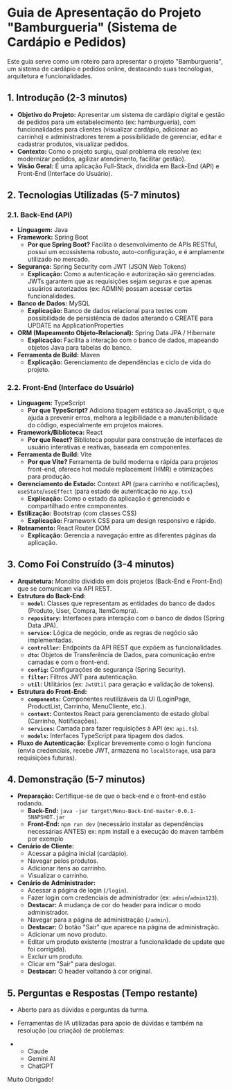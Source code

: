 # Guia de Apresentação do Projeto "Bamburgueria" (Sistema de Cardápio e Pedidos)

Este guia serve como um roteiro para apresentar o projeto "Bamburgueria", um sistema de cardápio e pedidos online, destacando suas tecnologias, arquitetura e funcionalidades.

## 1. Introdução (2-3 minutos)

- **Objetivo do Projeto:** Apresentar um sistema de cardápio digital e gestão de pedidos para um estabelecimento (ex: hamburgueria), com funcionalidades para clientes (visualizar cardápio, adicionar ao carrinho) e administradores terem a possibilidade de gerenciar,  editar e cadastrar produtos, visualizar pedidos.
- **Contexto:** Como o projeto surgiu, qual problema ele resolve (ex: modernizar pedidos, agilizar atendimento, facilitar gestão).
- **Visão Geral:** É uma aplicação Full-Stack, dividida em Back-End (API) e Front-End (Interface do Usuário).

## 2. Tecnologias Utilizadas (5-7 minutos)

### 2.1. Back-End (API)
- **Linguagem:** Java
- **Framework:** Spring Boot
  - **Por que Spring Boot?** Facilita o desenvolvimento de APIs RESTful, possui um ecossistema robusto, auto-configuração, e é amplamente utilizado no mercado.
- **Segurança:** Spring Security com JWT (JSON Web Tokens)
  - **Explicação:** Como a autenticação e autorização são gerenciadas. JWTs garantem que as requisições sejam seguras e que apenas usuários autorizados (ex: ADMIN) possam acessar certas funcionalidades.
- **Banco de Dados:** MySQL
  - **Explicação:** Banco de dados relacional para testes com possibilidade de persistência de dados alterando o CREATE para UPDATE na ApplicationProperties
- **ORM (Mapeamento Objeto-Relacional):** Spring Data JPA / Hibernate
  - **Explicação:** Facilita a interação com o banco de dados, mapeando objetos Java para tabelas do banco.
- **Ferramenta de Build:** Maven
  - **Explicação:** Gerenciamento de dependências e ciclo de vida do projeto.

### 2.2. Front-End (Interface do Usuário)
- **Linguagem:** TypeScript
  - **Por que TypeScript?** Adiciona tipagem estática ao JavaScript, o que ajuda a prevenir erros, melhora a legibilidade e a manutenibilidade do código, especialmente em projetos maiores.
- **Framework/Biblioteca:** React
  - **Por que React?** Biblioteca popular para construção de interfaces de usuário interativas e reativas, baseada em componentes.
- **Ferramenta de Build:** Vite
  - **Por que Vite?** Ferramenta de build moderna e rápida para projetos front-end, oferece hot module replacement (HMR) e otimizações para produção.
- **Gerenciamento de Estado:** Context API (para carrinho e notificações), `useState`/`useEffect` (para estado de autenticação no `App.tsx`)
  - **Explicação:** Como o estado da aplicação é gerenciado e compartilhado entre componentes.
- **Estilização:** Bootstrap (com classes CSS)
  - **Explicação:** Framework CSS para um design responsivo e rápido.
- **Roteamento:** React Router DOM
  - **Explicação:** Gerencia a navegação entre as diferentes páginas da aplicação.

## 3. Como Foi Construído (3-4 minutos)

- **Arquitetura:** Monolito dividido em dois projetos (Back-End e Front-End) que se comunicam via API REST.
- **Estrutura do Back-End:**
  - **`model`:** Classes que representam as entidades do banco de dados (Produto, User, Compra, ItemCompra).
  - **`repository`:** Interfaces para interação com o banco de dados (Spring Data JPA).
  - **`service`:** Lógica de negócio, onde as regras de negócio são implementadas.
  - **`controller`:** Endpoints da API REST que expõem as funcionalidades.
  - **`dto`:** Objetos de Transferência de Dados, para comunicação entre camadas e com o front-end.
  - **`config`:** Configurações de segurança (Spring Security).
  - **`filter`:** Filtros JWT para autenticação.
  - **`util`:** Utilitários (ex: `JwtUtil` para geração e validação de tokens).
- **Estrutura do Front-End:**
  - **`components`:** Componentes reutilizáveis da UI (LoginPage, ProductList, Carrinho, MenuCliente, etc.).
  - **`context`:** Contextos React para gerenciamento de estado global (Carrinho, Notificações).
  - **`services`:** Camada para fazer requisições à API (ex: `api.ts`).
  - **`models`:** Interfaces TypeScript para tipagem dos dados.
- **Fluxo de Autenticação:** Explicar brevemente como o login funciona (envia credenciais, recebe JWT, armazena no `localStorage`, usa para requisições futuras).

## 4. Demonstração (5-7 minutos)

- **Preparação:** Certifique-se de que o back-end e o front-end estão rodando.
  - **Back-End:** `java -jar target\Menu-Back-End-master-0.0.1-SNAPSHOT.jar`
  - **Front-End:** `npm run dev` (necessário instalar as dependências necessárias ANTES) ex: npm install e a execução do maven também por exemplo 
- **Cenário de Cliente:**
  - Acessar a página inicial (cardápio).
  - Navegar pelos produtos.
  - Adicionar itens ao carrinho.
  - Visualizar o carrinho.
- **Cenário de Administrador:**
  - Acessar a página de login (`/login`).
  - Fazer login com credenciais de administrador (ex: `admin`/`admin123`).
  - **Destacar:** A mudança de cor do header para indicar o modo administrador.
  - Navegar para a página de administração (`/admin`).
  - **Destacar:** O botão "Sair" que aparece na página de administração.
  - Adicionar um novo produto.
  - Editar um produto existente (mostrar a funcionalidade de update que foi corrigida).
  - Excluir um produto.
  - Clicar em "Sair" para deslogar.
  - **Destacar:** O header voltando à cor original.

## 5. Perguntas e Respostas (Tempo restante)

- Aberto para as dúvidas e perguntas da turma.

- Ferramentas de IA utilizadas para apoio de dúvidas e também na resolução (ou criação) de problemas:
-    - Claude
     - Gemini AI
     - ChatGPT
 
Muito Obrigado!
